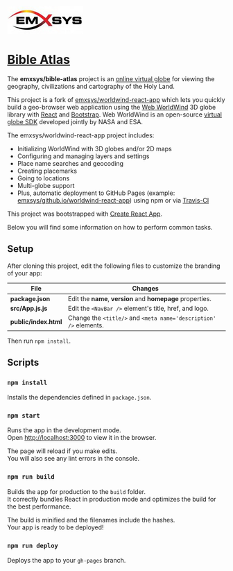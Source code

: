 ![Emxsys](images/emxsys_logo.png)

# [Bible Atlas](https://emxsys.github.io/bible-atlas/)

The __emxsys/bible-atlas__ project is an [online virtual globe](https://emxsys.github.io/bible-atlas/)
for viewing the geography, civilizations and cartography of the Holy Land.

This project is a fork of [emxsys/worldwind-react-app](https://github.com/emxsys/worldwind-react-app)
which lets you quickly build a geo-browser web application using the 
[Web WorldWind](https://worldwind.arc.nasa.gov/web) 3D globe library with 
[React](https://reactjs.org) and [Bootstrap](https://getbootstrap.com). 
Web WorldWind is an open-source [virtual globe SDK](https://github.com/NASAWorldWind/WebWorldWind) 
developed jointly by NASA and ESA. 

The emxsys/worldwind-react-app project includes:

- Initializing WorldWind with 3D globes and/or 2D maps
- Configuring and managing layers and settings
- Place name searches and geocoding
- Creating placemarks
- Going to locations
- Multi-globe support
- Plus, automatic deployment to GitHub Pages (example: [emxsys/github.io/worldwind-react-app](https://emxsys.github.io/worldwind-react-app/))
 using npm or via [Travis-CI](https://travis-ci.org/emxsys/worldwind-react-app)

This project was bootstrapped with [Create React App](https://github.com/facebookincubator/create-react-app).

Below you will find some information on how to perform common tasks.<br>

## Setup

After cloning this project, edit the following files to customize the branding of your app:

File | Changes
-----|--------
__package.json__ | Edit the __name__, __version__ and __homepage__ properties.
__src/App.js.js__ | Edit the `<NavBar />` element's title, href, and logo. 
__public/index.html__ | Change the `<title/>` and `<meta name='description' />` elements.

Then run `npm install`.


## Scripts

### `npm install`
 
Installs the dependencies defined in `package.json`.


### `npm start`

Runs the app in the development mode.<br>
Open [http://localhost:3000](http://localhost:3000) to view it in the browser.

The page will reload if you make edits.<br>
You will also see any lint errors in the console.


### `npm run build`

Builds the app for production to the `build` folder.<br>
It correctly bundles React in production mode and optimizes the build for the best performance.

The build is minified and the filenames include the hashes.<br>
Your app is ready to be deployed!


### `npm run deploy`

Deploys the app to your `gh-pages` branch.


